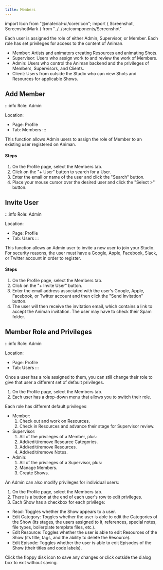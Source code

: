 ```yaml
---
title: Members
---
```

import Icon from "@material-ui/core/Icon";
import { Screenshot, ScreenshotMark } from "../../src/components/Screenshot"

Each user is assigned the role of either Admin, Supervisor, or Member. Each role has set privileges for access to the content of Animan.

- Member: Artists and animators creating Resources and animating Shots.
- Supervisor: Users who assign work to and review the work of Members.
- Admin: Users who control the Animan backend and the privileges of Members, Supervisors, and Clients.
- Client: Users from outside the Studio who can view Shots and Resources for applicable Shows.

## Add Member

:::info
Role: Admin

Location:

- Page: Profile
- Tab: Members
:::

This function allows Admin users to assign the role of Member to an existing user registered on Animan.

#### Steps

1. On the Profile page, select the Members tab.
1. Click on the "+ User" button to search for a User.
1. Enter the email or name of the user and click the "Search" button.
1. Place your mouse cursor over the desired user and click the "Select >" button.

<Screenshot image="/screenshot/profile_members.png">
  <ScreenshotMark x="10%" y="34%" width="14%" height="12%" textPosition="right" borderRadius="10px"></ScreenshotMark>
</Screenshot>

## Invite User

:::info
Role: Admin

Location:

- Page: Profile
- Tab: Users
:::

This function allows an Admin user to invite a new user to join your Studio. For security reasons, the user must have a Google, Apple, Facebook, Slack, or Twitter account in order to register.

#### Steps

1. On the Profile page, select the Members tab.
1. Click on the "+ Invite User" button.
1. Enter the email address associated with the user's Google, Apple, Facebook, or Twitter account and then click the "Send Invitation" button.
1. The user will then receive the invitation email, which contains a link to accept the Animan invitation. The user may have to check their Spam folder.

<Screenshot image="/screenshot/profile_members.png">
  <ScreenshotMark x="13.5%" y="87%" width="21%" height="13%" textPosition="right" borderRadius="10px"></ScreenshotMark>
</Screenshot>

## Member Role and Privileges

:::info
Role: Admin

Location:

- Page: Profile
- Tab: Users
:::

Once a user has a role assigned to them, you can still change their role to give that user a different set of default privileges.

1. On the Profile page, select the Members tab.
1. Each user has a drop-down menu that allows you to switch their role.

<Screenshot image="/screenshot/profile_members.png">
  <ScreenshotMark x="83%" y="50%" width="17%" height="11%" textPosition="right" borderRadius="10px"></ScreenshotMark>
</Screenshot>

Each role has different default privileges:

- Member:
  1. Check out and work on Resources.
  1. Check in Resources and advance their stage for Supervisor review.
- Supervisor:
  1. All of the privileges of a Member, plus:
  1. Add/edit/remove Resource Categories.
  1. Add/edit/remove Resources.
  1. Add/edit/remove Notes.
- Admin:
  1. All of the privileges of a Supervisor, plus:
  1. Manage Members.
  1. Create Shows.

An Admin can also modify privileges for individual users:

  1. On the Profile page, select the Members tab.
  1. There is a button at the end of each user's row to edit privileges.
  1. Each Show has a checkbox for each privilege:

<Screenshot image="/screenshot/profile_members.png">
  <ScreenshotMark x="93.1%" y="50.4%" width="5%" height="10%" textPosition="right" borderRadius="20px"></ScreenshotMark>
</Screenshot>

- Read: Toggles whether the Show appears to a user.
- Edit Category: Toggles whether the user is able to edit the Categories of the Show (its stages, the users assigned to it, references, special notes, file types, boilerplate template files, etc.).
- Edit Resource: Toggles whether the user is able to edit Resources of the Show (its title, tags, and the ability to delete the Resource).
- Edit Episode: Toggles whether the user is able to edit Episodes of the Show (their titles and code labels).

Click the floppy disk icon to save any changes or click outside the dialog box to exit without saving.

<Screenshot image="/screenshot/profile_members_privilege.png">
</Screenshot>
